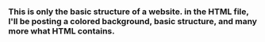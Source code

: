 ### This is only the basic structure of a website. in the HTML file, I'll be posting a colored background, basic structure, and many more what HTML contains.
